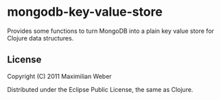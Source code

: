 # mongodb-key-value-store

Provides some functions to turn MongoDB into a plain key value store for Clojure data structures.

## License

Copyright (C) 2011 Maximilian Weber

Distributed under the Eclipse Public License, the same as Clojure.

